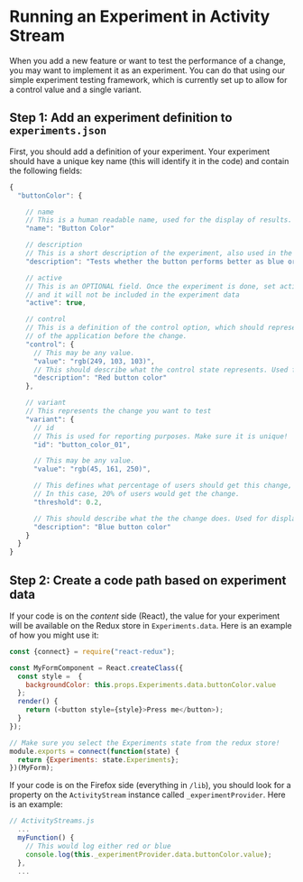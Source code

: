 # Running an Experiment in Activity Stream

When you add a new feature or want to test the performance of a change, you may want to implement it as an experiment. You can do that using our simple experiment testing framework, which is currently set up to allow for a control value and a single variant.

## Step 1: Add an experiment definition to `experiments.json`

First, you should add a definition of your experiment. Your experiment should have a unique key name (this will identify it in the code) and contain the following fields:

```js
{
  "buttonColor": {

    // name
    // This is a human readable name, used for the display of results.
    "name": "Button Color"

    // description
    // This is a short description of the experiment, also used in the display of results.
    "description": "Tests whether the button performs better as blue or red",

    // active
    // This is an OPTIONAL field. Once the experiment is done, set active to false,
    // and it will not be included in the experiment data
    "active": true,

    // control
    // This is a definition of the control option, which should represent the state
    // of the application before the change.
    "control": {
      // This may be any value.
      "value": "rgb(249, 103, 103)",
      // This should describe what the control state represents. Used for display.
      "description": "Red button color"
    },

    // variant
    // This represents the change you want to test
    "variant": {
      // id
      // This is used for reporting purposes. Make sure it is unique!
      "id": "button_color_01",

      // This may be any value.
      "value": "rgb(45, 161, 250)",

      // This defines what percentage of users should get this change, as a decimal value < 1.
      // In this case, 20% of users would get the change.
      "threshold": 0.2,

      // This should describe what the the change does. Used for display.
      "description": "Blue button color"
    }
  }
}
```

## Step 2: Create a code path based on experiment data

If your code is on the *content* side (React), the value for your experiment will be available on the Redux store in `Experiments.data`. Here is an example of how you might use it:

```js
const {connect} = require("react-redux");

const MyFormComponent = React.createClass({
  const style =  {
    backgroundColor: this.props.Experiments.data.buttonColor.value
  };
  render() {
    return (<button style={style}>Press me</button>);
  }
});

// Make sure you select the Experiments state from the redux store!
module.exports = connect(function(state) {
  return {Experiments: state.Experiments};
})(MyForm);
```

If your code is on the Firefox side (everything in `/lib`), you should look for a property on the `ActivityStream` instance called `_experimentProvider`. Here is an example:

```js
// ActivityStreams.js
  ...
  myFunction() {
    // This would log either red or blue
    console.log(this._experimentProvider.data.buttonColor.value);
  },
  ...
```
